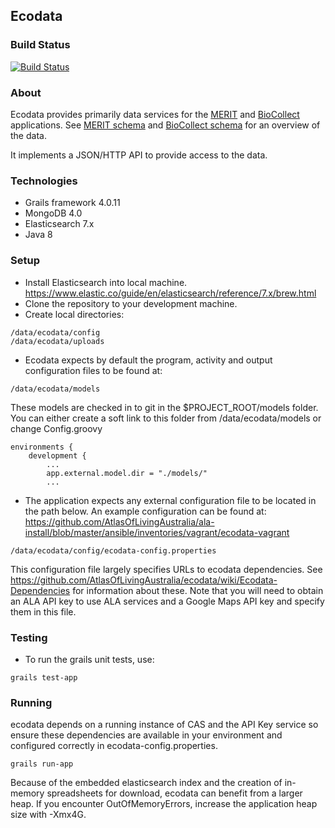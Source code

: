 ## Ecodata

### Build Status

[![Build Status](https://travis-ci.org/AtlasOfLivingAustralia/ecodata.svg?branch=master)](https://travis-ci.org/AtlasOfLivingAustralia/ecodata)

### About
Ecodata provides primarily data services for the [MERIT](https://github.com/AtlasOfLivingAustralia/fieldcapture) and [BioCollect](https://github.com/AtlasOfLivingAustralia/fieldcapture) applications.
See [MERIT schema](https://github.com/AtlasOfLivingAustralia/ecodata/wiki/MeritSchema) and 
[BioCollect schema](https://github.com/AtlasOfLivingAustralia/ecodata/wiki/BioCollectSchema) for an overview of the data.

It implements a JSON/HTTP API to provide access to the data.

### Technologies
* Grails framework 4.0.11
* MongoDB 4.0
* Elasticsearch 7.x
* Java 8

### Setup
* Install Elasticsearch into local machine. https://www.elastic.co/guide/en/elasticsearch/reference/7.x/brew.html
* Clone the repository to your development machine.
* Create local directories: 
```
/data/ecodata/config
/data/ecodata/uploads
```
* Ecodata expects by default the program, activity and output configuration files to be found at:
```
/data/ecodata/models
```
These models are checked in to git in the $PROJECT_ROOT/models folder.  You can either create a soft link to this folder from /data/ecodata/models or change Config.groovy
```
environments {
    development {
        ...
        app.external.model.dir = "./models/"
        ...
```
* The application expects any external configuration file to be located in the path below.  An example configuration can be found at: https://github.com/AtlasOfLivingAustralia/ala-install/blob/master/ansible/inventories/vagrant/ecodata-vagrant
```
/data/ecodata/config/ecodata-config.properties
```
This configuration file largely specifies URLs to ecodata dependencies.  See https://github.com/AtlasOfLivingAustralia/ecodata/wiki/Ecodata-Dependencies for information about these.
Note that you will need to obtain an ALA API key to use ALA services and a Google Maps API key and specify them in this file.

### Testing
* To run the grails unit tests, use:
```
grails test-app
```

### Running

ecodata depends on a running instance of CAS and the API Key service so ensure these dependencies are available in your environment and configured correctly in ecodata-config.properties.
```
grails run-app 
```
Because of the embedded elasticsearch index and the creation of in-memory spreadsheets for download, ecodata can benefit from a larger heap.  If you encounter OutOfMemoryErrors, increase the application heap size with -Xmx4G. 
